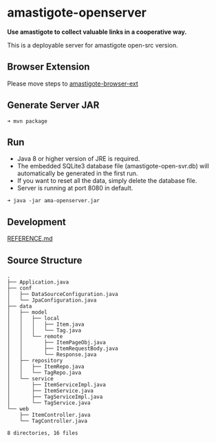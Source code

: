 # amastigote-openserver
**Use amastigote to collect valuable links in a cooperative way.**

This is a deployable server for amastigote open-src version.
## Browser Extension
Please move steps to [amastigote-browser-ext](https://github.com/amastigote/amastigote-browser-ext)
## Generate Server JAR
```
➜ mvn package
```
## Run
- Java 8 or higher version of JRE is required.  
- The embedded SQLite3 database file (amastigote-open-svr.db) will automatically be generated in the first run.  
- If you want to reset all the data, simply delete the database file.
- Server is running at port 8080 in default.
```
➜ java -jar ama-openserver.jar
```
## Development
[REFERENCE.md](https://github.com/hwding/amastigote-openserver/blob/master/REFERENCE.md)
## Source Structure
```
.
├── Application.java
├── conf
│   ├── DataSourceConfiguration.java
│   └── JpaConfiguration.java
├── data
│   ├── model
│   │   ├── local
│   │   │   ├── Item.java
│   │   │   └── Tag.java
│   │   └── remote
│   │       ├── ItemPageObj.java
│   │       ├── ItemRequestBody.java
│   │       └── Response.java
│   ├── repository
│   │   ├── ItemRepo.java
│   │   └── TagRepo.java
│   └── service
│       ├── ItemServiceImpl.java
│       ├── ItemService.java
│       ├── TagServiceImpl.java
│       └── TagService.java
└── web
    ├── ItemController.java
    └── TagController.java

8 directories, 16 files
```

